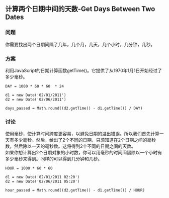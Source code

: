 ## 计算两个日期中间的天数-Get Days Between Two Dates
### 问题
你需要找出两个日期间隔了几年，几个月，几天，几个小时，几分钟，几秒。
### 方案
利用JavaScript的日期计算函数getTime()。它提供了从1970年1月1日开始经过了多少毫秒。
```
DAY = 1000 * 60 * 60  * 24

d1 = new Date('02/01/2011')
d2 = new Date('02/06/2011')

days_passed = Math.round((d2.getTime() - d1.getTime()) / DAY)
```
### 讨论
使用毫秒，使计算时间跨度更容易，以避免日期的溢出错误。所以我们首先计算一天有多少毫秒。然后，给出了2个不同的日期，只须知道在2个日期之间的毫秒数，然后除以一天的毫秒数。这将得到2个不同的日期之间的天数。  
如果你想计算出2个日期对象的小时数，你可以用毫秒的时间间隔除以一个小时有多少毫秒来得到。同样的可以得到几分钟和几秒。  
```
HOUR = 1000 * 60 * 60

d1 = new Date('02/01/2011 02:20')
d2 = new Date('02/06/2011 05:20')

hour_passed = Math.round((d2.getTime() - d1.getTime()) / HOUR)
```

